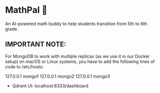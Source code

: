 # MathPal 🤖

 An AI-powered math buddy to help students transition from 5th to 6th grade.

## **IMPORTANT NOTE:**

For MongoDB to work with multiple replicas (as we use it in our Docker setup) on macOS or Linux systems, you have to add the following lines of code to /etc/hosts:

127.0.0.1       mongo1
127.0.0.1       mongo2 
127.0.0.1       mongo3

-  Qdrant UI: localhost:6333/dashboard